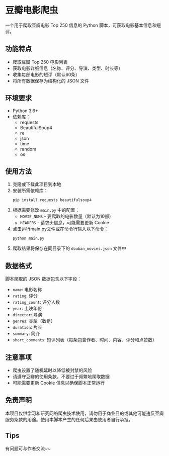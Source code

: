 # 豆瓣电影爬虫

一个用于爬取豆瓣电影 Top 250 信息的 Python 脚本，可获取电影基本信息和短评。

## 功能特点

- 爬取豆瓣 Top 250 电影列表
- 获取电影详细信息（名称、评分、导演、类型、时长等）
- 收集每部电影的短评（默认60条）
- 将所有数据保存为结构化的 JSON 文件

## 环境要求

- Python 3.6+
- 依赖库：
    - requests
    - BeautifulSoup4
    - re
    - json
    - time
    - random
    - os

## 使用方法

1. 克隆或下载此项目到本地
2. 安装所需依赖库：
     ```
     pip install requests beautifulsoup4
     ```
3. 根据需要修改 `main.py` 中的配置：
     - `MOVIE_NUMS` - 要爬取的电影数量（默认为10部）
     - `HEADERS` - 请求头信息，可能需要更新 Cookie
4. 点击运行main.py文件或在命令行输入以下命令：
     ```
     python main.py
     ```
5. 爬取结果将保存在同目录下的 `douban_movies.json` 文件中

## 数据格式

脚本爬取的 JSON 数据包含以下字段：
- `name`: 电影名称
- `rating`: 评分
- `rating_count`: 评分人数
- `year`: 上映年份
- `director`: 导演
- `genres`: 类型（数组）
- `duration`: 片长
- `summary`: 简介
- `short_comments`: 短评列表（每条包含作者、时间、内容、评分和点赞数）

## 注意事项

- 爬虫设置了随机延时以降低被封禁的风险
- 请遵守豆瓣的使用条款，不要过于频繁地爬取数据
- 可能需要更新 Cookie 信息以确保脚本正常运行

## 免责声明

本项目仅供学习和研究网络爬虫技术使用，请勿用于商业目的或其他可能违反豆瓣服务条款的用途。使用本脚本产生的任何后果由使用者自行承担。

## Tips

有问题可与作者交流~~